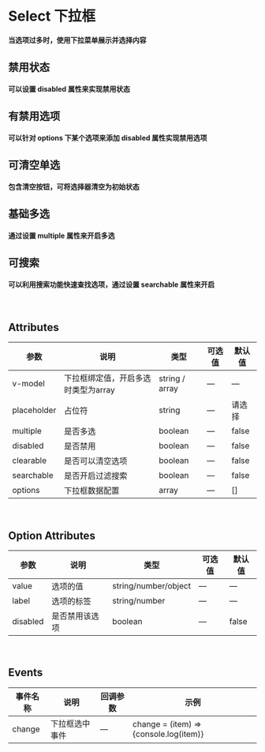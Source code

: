 <script setup>
import demo1 from './demo1.vue'
import demo2 from './demo2.vue'
import demo3 from './demo3.vue'
import demo4 from './demo4.vue'
import demo5 from './demo5.vue'
import demo6 from './demo6.vue'
import preview from '@/components/preview.vue'
</script>

# Select 下拉框

#### 当选项过多时，使用下拉菜单展示并选择内容
<div class="source">
  <demo1/>
</div>
<preview compName="select" demoName="demo1"/>


## 禁用状态

#### 可以设置 disabled 属性来实现禁用状态
<div class="source">
  <demo2/>
</div>
<preview compName="select" demoName="demo2"/>


## 有禁用选项

#### 可以针对 options 下某个选项来添加 disabled 属性实现禁用选项
<div class="source">
  <demo3/>
</div>
<preview compName="select" demoName="demo3"/>


## 可清空单选

#### 包含清空按钮，可将选择器清空为初始状态
<div class="source">
  <demo4/>
</div>
<preview compName="select" demoName="demo4"/>


## 基础多选

#### 通过设置 multiple 属性来开启多选
<div class="source">
  <demo5/>
</div>
<preview compName="select" demoName="demo5"/>


## 可搜索
#### 可以利用搜索功能快速查找选项，通过设置 searchable 属性来开启
<div class="source">
  <demo6/>
</div>
<preview compName="select" demoName="demo6"/>

<br/>

## Attributes 
| 参数          | 说明                   | 类型      | 可选值                           | 默认值  |
|-------------- |---------------------  |---------- |--------------------------------  |-------- |
| v-model       | 下拉框绑定值，开启多选时类型为array  |  string / array  | — | — |
| placeholder   | 占位符                 | string    |     —            | 请选择 |
| multiple      | 是否多选               | boolean   |     —            | false |
| disabled      | 是否禁用               | boolean   |     —            | false |
| clearable     | 是否可以清空选项        | boolean   |     —            | false |
| searchable    | 是否开启过滤搜索        | boolean   |     —            | false |
| options       | 下拉框数据配置          | array     |     —            | []    |

<br/>

## Option Attributes
| 参数      | 说明          | 类型      | 可选值                           | 默认值  |
|---------- |-------------- |---------- |--------------------------------  |-------- |
| value     | 选项的值       | string/number/object  | —  | —    |
| label     | 选项的标签     | string/number          | — | —    |
| disabled  | 是否禁用该选项 | boolean                | — | false |

<br/>

## Events
| 事件名称      | 说明                  | 回调参数      |  示例     |
|----------    |---------------        | ----------   | ---------- |
| change       | 下拉框选中事件         | —            | change = (item) =>{console.log(item)} |
